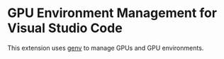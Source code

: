 # GPU Environment Management for Visual Studio Code

This extension uses [genv](https://github.com/run-ai/genv) to manage GPUs and GPU environments.
